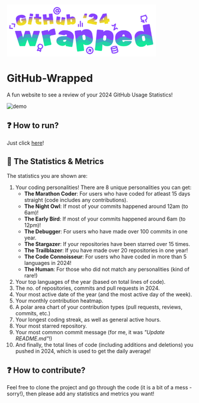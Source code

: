 <img src="https://github.com/deoshreyas/GitHub-Wrapped/blob/main/assets/logo.png" alt="logo" width="402.75">

# GitHub-Wrapped
A fun website to see a review of your 2024 GitHub Usage Statistics! 

<img width="959" alt="demo" src="https://github.com/user-attachments/assets/e88f74f5-c179-4463-9ac3-e700553c6fa0" />

## :question: How to run?
Just click [here](https://kaleidoscopic-madeleine-d44caa.netlify.app/)!

## :closed_book: The Statistics & Metrics
The statistics you are shown are:
1. Your coding personalities! There are 8 unique personalities you can get:
    - **The Marathon Coder**: For users who have coded for atleast 15 days straight (code includes any contributions).
    - **The Night Owl**: If most of your commits happened around 12am (to 6am)!
    - **The Early Bird**: If most of your commits happened around 6am (to 12pm)!
    - **The Debugger**: For users who have made over 100 commits in one year.
    - **The Stargazer**: If your repositories have been starred over 15 times.
    - **The Trailblazer**: If you have made over 20 repositories in one year!
    - **The Code Connoisseur**: For users who have coded in more than 5 languages in 2024!
    - **The Human**: For those who did not match any personalities (kind of rare!)
2. Your top languages of the year (based on total lines of code).
3. The no. of repositories, commits and pull requests in 2024.
4. Your most active date of the year (and the most active day of the week).
5. Your monthly contribution heatmap.
6. A polar area chart of your contribution types (pull requests, reviews, commits, etc.)
7. Your longest coding streak, as well as general active hours.
8. Your most starred repository.
9. Your most common commit message (for me, it was _"Update README.md"_!)
10. And finally, the total lines of code (including additions and deletions) you pushed in 2024, which is used to get the daily average!

## :question: How to contribute?
Feel free to clone the project and go through the code (it is a bit of a mess - sorry!), then please add any statistics and metrics you want!
